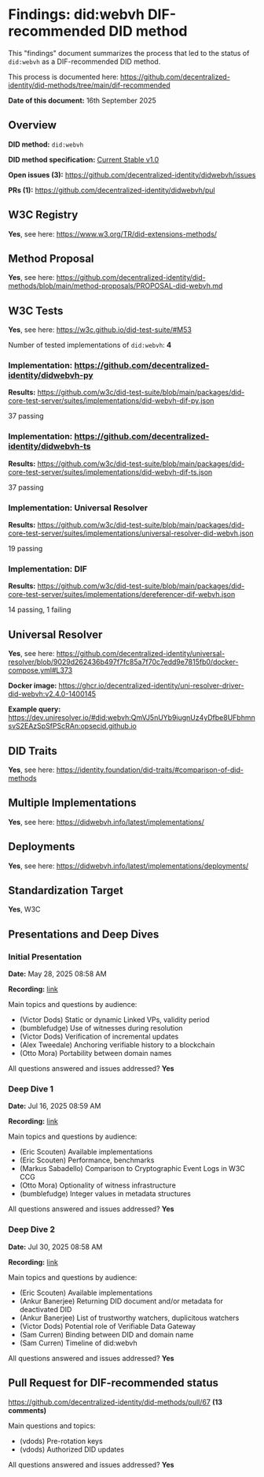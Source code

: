 # Findings: did:webvh DIF-recommended DID method

This "findings" document summarizes the process that led to the status
of `did:webvh` as a DIF-recommended DID method.

This process is documented here: https://github.com/decentralized-identity/did-methods/tree/main/dif-recommended

**Date of this document:** 16th September 2025

## Overview

**DID method:** `did:webvh`

**DID method specification:** [Current Stable v1.0](https://identity.foundation/didwebvh/v1.0/)

**Open issues (3):** https://github.com/decentralized-identity/didwebvh/issues

**PRs (1):** https://github.com/decentralized-identity/didwebvh/pul

## W3C Registry

**Yes**, see here: https://www.w3.org/TR/did-extensions-methods/

## Method Proposal

**Yes**, see here: https://github.com/decentralized-identity/did-methods/blob/main/method-proposals/PROPOSAL-did-webvh.md

## W3C Tests

**Yes**, see here: https://w3c.github.io/did-test-suite/#M53

Number of tested implementations of `did:webvh`: **4**

### Implementation: https://github.com/decentralized-identity/didwebvh-py

**Results:** https://github.com/w3c/did-test-suite/blob/main/packages/did-core-test-server/suites/implementations/did-webvh-dif-py.json

37 passing

### Implementation: https://github.com/decentralized-identity/didwebvh-ts

**Results:** https://github.com/w3c/did-test-suite/blob/main/packages/did-core-test-server/suites/implementations/did-webvh-dif-ts.json

37 passing

### Implementation: Universal Resolver

**Results:** https://github.com/w3c/did-test-suite/blob/main/packages/did-core-test-server/suites/implementations/universal-resolver-did-webvh.json

19 passing

### Implementation: DIF

**Results:** https://github.com/w3c/did-test-suite/blob/main/packages/did-core-test-server/suites/implementations/dereferencer-dif-webvh.json

14 passing, 1 failing

## Universal Resolver

**Yes**, see here:
https://github.com/decentralized-identity/universal-resolver/blob/9029d262436b497f7fc85a7f70c7edd9e7815fb0/docker-compose.yml#L373

**Docker image:**
https://ghcr.io/decentralized-identity/uni-resolver-driver-did-webvh:v2.4.0-1400145

**Example query:**
https://dev.uniresolver.io/#did:webvh:QmVJ5nUYb9iugnUz4yDfbe8UFbhmnsvS2EAzSpSfPScRAn:opsecid.github.io

## DID Traits

**Yes**, see here:
https://identity.foundation/did-traits/#comparison-of-did-methods

## Multiple Implementations

**Yes**, see here:
https://didwebvh.info/latest/implementations/

## Deployments

**Yes**, see here:
https://didwebvh.info/latest/implementations/deployments/

## Standardization Target

**Yes**, W3C

## Presentations and Deep Dives

### Initial Presentation

**Date:** May 28, 2025 08:58 AM

**Recording:** [link](https://us02web.zoom.us/rec/share/AJ5AINNqN0mc-gDtSsKPjgyknBjXViRsVpXklZFcC4vObcrRxAoXQ3c9kCRkmEKA.ZAK46kp3nq77dWIm)

Main topics and questions by audience:
- (Victor Dods) Static or dynamic Linked VPs, validity period
- (bumblefudge) Use of witnesses during resolution
- (Victor Dods) Verification of incremental updates
- (Alex Tweedale) Anchoring verifiable history to a blockchain
- (Otto Mora) Portability between domain names

All questions answered and issues addressed? **Yes**

### Deep Dive 1

**Date:** Jul 16, 2025 08:59 AM

**Recording:** [link](https://us02web.zoom.us/rec/share/6GhsVQ6VCIQiM5YyqkeAr4zg9RxcfxriKSi3tqQp5v0nad7Gdp52uXe5Pm3B26nz.SdHHNRMZJJcWmzZn)

Main topics and questions by audience:
- (Eric Scouten) Available implementations
- (Eric Scouten) Performance, benchmarks
- (Markus Sabadello) Comparison to Cryptographic Event Logs in W3C CCG
- (Otto Mora) Optionality of witness infrastructure
- (bumblefudge) Integer values in metadata structures

All questions answered and issues addressed? **Yes**

### Deep Dive 2

**Date:** Jul 30, 2025 08:58 AM

**Recording:** [link](https://us02web.zoom.us/rec/share/lfV6HHLI9JrbIihvji3aChwKMzpKNuAYstXwHjcAAXbBI6pt1e1GTGheEY-vR0G6.xRejirZnUaAxQB3_)

Main topics and questions by audience:
- (Eric Scouten) Available implementations
- (Ankur Banerjee) Returning DID document and/or metadata for deactivated DID
- (Ankur Banerjee) List of trustworthy watchers, duplicitous watchers
- (Victor Dods) Potential role of Verifiable Data Gateway
- (Sam Curren) Binding between DID and domain name
- (Sam Curren) Timeline of did:webvh

All questions answered and issues addressed? **Yes**

## Pull Request for DIF-recommended status

https://github.com/decentralized-identity/did-methods/pull/67 **(13 comments)**

Main questions and topics:
- (vdods) Pre-rotation keys
- (vdods) Authorized DID updates

All questions answered and issues addressed? **Yes**
